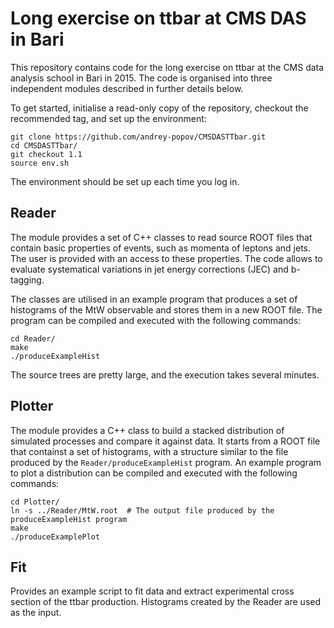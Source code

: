 # Long exercise on ttbar at CMS DAS in Bari

This repository contains code for the long exercise on ttbar at the CMS data analysis school in Bari in 2015. The code is organised into three independent modules described in further details below.

To get started, initialise a read-only copy of the repository, checkout the recommended tag, and set up the environment:
```
git clone https://github.com/andrey-popov/CMSDASTTbar.git
cd CMSDASTTbar/
git checkout 1.1
source env.sh
```
The environment should be set up each time you log in.


## Reader

The module provides a set of C++ classes to read source ROOT files that contain basic properties of events, such as momenta of leptons and jets. The user is provided with an access to these properties. The code allows to evaluate systematical variations in jet energy corrections (JEC) and b-tagging.

The classes are utilised in an example program that produces a set of histograms of the MtW observable and stores them in a new ROOT file. The program can be compiled and executed with the following commands:
```
cd Reader/
make
./produceExampleHist
```
The source trees are pretty large, and the execution takes several minutes.


## Plotter

The module provides a C++ class to build a stacked distribution of simulated processes and compare it against data. It starts from a ROOT file that containst a set of histograms, with a structure similar to the file produced by the `Reader/produceExampleHist` program. An example program to plot a distribution can be compiled and executed with the following commands:
```
cd Plotter/
ln -s ../Reader/MtW.root  # The output file produced by the produceExampleHist program
make
./produceExamplePlot
```


## Fit

Provides an example script to fit data and extract experimental cross section of the ttbar production. Histograms created by the Reader are used as the input.
